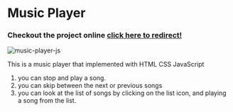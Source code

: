 # Music Player 

<h3> Checkout the project online <a href="https://hamid-hassani-music-player.netlify.app/" target="_balank" > click here to redirect! </a> </h3>


![music-player-js](https://user-images.githubusercontent.com/96312176/220837887-edb1013a-0fc6-48b0-8955-bd1d23cc321f.png)


This is a music player that implemented with HTML CSS JavaScript

1. you can stop and play a song.
2. you can skip between the next or previous songs
3. you can look at the list of songs by clicking on the list icon, and playing a song from the list.

